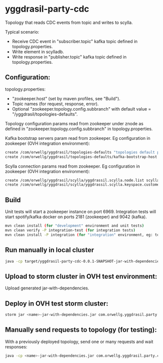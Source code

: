# yggdrasil-party-cdc
Topology that reads CDC events from topic and writes to scylla.

Typical scenario:
- Receive CDC event in "subscriber.topic" kafka topic defined in topology.properties.
- Write element in scylladb.
- Write response in "publisher.topic" kafka topic defined in topology.properties.


## Configuration:

topology.properties:
- "zookeeper.host" (set by maven profiles, see "Build").
- Topic names (for request, response, error).
- Optional "zookeeper.topology.config.subbranch" with default value = "/yggdrasil/topologies-defaults".

Topology configuration params read from zookeeper under znode as defined in "zookeeper.topology.config.subbranch" in topology.properties.

Kafka bootstrap servers param read from zookeeper. Eg configuration in zookeeper (OVH integration environment):

```sh
create /com/orwellg/yggdrasil/topologies-defaults "topologies default params"
create /com/orwellg/yggdrasil/topologies-defaults/kafka-bootstrap-host hdf-node1:6667,hdf-node4:6667,hdf-node5:6667
```

Scylla connection params read from zookeeper. Eg configuration in zookeeper (OVH integration environment):

```sh
create /com/orwellg/yggdrasil/scylla/yggdrassil.scylla.node.list scylla-node1:9042,scylla-node2:9042,scylla-node3:9042
create /com/orwellg/yggdrasil/scylla/yggdrassil.scylla.keyspace.customer.product ipagoo
```


## Build

Unit tests will start a zookeeper instance on port 6969. Integration tests will start spotify/kafka docker on ports 2181 (zookeeper) and 9042 (kafka).

```sh
mvn clean install (for "development" environment and unit tests)
mvn clean verify -P integration-test (for integration tests)
mvn clean install -P integration (for "integration" environment, eg: to be deployed in OVH SID; does not execute tests)
```

## Run manually in local cluster

```sh
java -cp target/yggdrasil-party-cdc-0.0.1-SNAPSHOT-jar-with-dependencies.jar com.orwellg.yggdrasil.party.cdc.topology.CDCPartyTopology local
```

## Upload to storm cluster in OVH test environment:

Upload generated jar-with-dependencies.


## Deploy in OVH test storm cluster:


```sh
storm jar <name>-jar-with-dependencies.jar com.orwellg.yggdrasil.party.cdc.topology.CDCPartyTopology -c nimbus.host=hdf-node2
```


## Manually send requests to topology (for testing):

With a previously deployed topology, send one or many requests and wait responses:

```sh
java -cp <name>-jar-with-dependencies.jar com.orwellg.yggdrasil.party.cdc.topology.CDCPartyRequestSender 1
```

